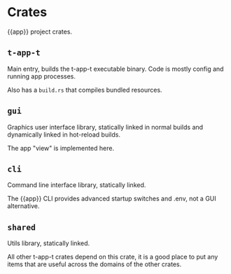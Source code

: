 # Crates

{{app}} project crates.

## `t-app-t`

Main entry, builds the t-app-t executable binary. Code is mostly config and running app processes.

Also has a `build.rs` that compiles bundled resources.

## `gui` 

Graphics user interface library, statically linked in normal builds and dynamically linked in hot-reload builds.

The app "view" is implemented here.

##  `cli`

Command line interface library, statically linked.

The {{app}} CLI provides advanced startup switches and .env, not a GUI alternative.

## `shared`

Utils library, statically linked.

All other t-app-t crates depend on this crate, it is a good place to put any items that are useful across
the domains of the other crates.